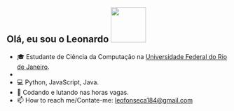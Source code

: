 ## Olá, eu sou o Leonardo <img src="https://media.giphy.com/media/QXhSr6NDR4F5t69GL8/giphy.gif" height="80px" width="80px">


- 🎓 Estudante de Ciência da Computação na [Universidade Federal do Rio de Janeiro](https://ufrj.br/).
- 
- 💻 Python, JavaScript, Java.
- 🥊 Codando e lutando nas horas vagas.
- 📫 How to reach me/Contate-me: leofonseca184@gmail.com